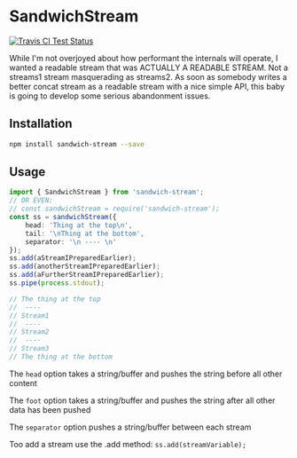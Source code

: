 # SandwichStream

[![Travis CI Test Status](https://travis-ci.org/connrs/node-sandwich-stream.png)](https://travis-ci.org/connrs/node-sandwich-stream)

While I'm not overjoyed about how performant the internals will operate, I wanted a readable stream that was ACTUALLY A READABLE STREAM. Not a streams1 stream masquerading as streams2. As soon as somebody writes a better concat stream as a readable stream with a nice simple API, this baby is going to develop some serious abandonment issues.

## Installation
```bash
npm install sandwich-stream --save
```

## Usage
```typescript
import { SandwichStream } from 'sandwich-stream';
// OR EVEN:
// const sandwichStream = require('sandwich-stream');
const ss = sandwichStream({
    head: 'Thing at the top\n',
    tail: '\nThing at the bottom',
    separator: '\n ---- \n'
});
ss.add(aStreamIPreparedEarlier);
ss.add(anotherStreamIPreparedEarlier);
ss.add(aFurtherStreamIPreparedEarlier);
ss.pipe(process.stdout);

// The thing at the top
//  ---- 
// Stream1
//  ---- 
// Stream2
//  ---- 
// Stream3
// The thing at the bottom
```

The `head` option takes a string/buffer and pushes the string before all other content

The `foot` option takes a string/buffer and pushes the string after all other data has been pushed

The `separator` option pushes a string/buffer between each stream

Too add a stream use the .add method: `ss.add(streamVariable);`
